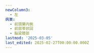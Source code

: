 ```yaml
---
newColumn3:
  - 左
病巣:
  - 前頭葉内側
  - 前部帯状回
  - 脳梁膝部
lastmod: '2025-03-05'
last_edited: 2025-02-27T00:00:00.000Z
---
```



